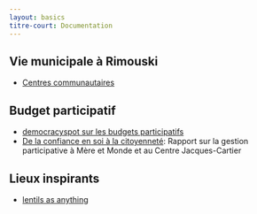 ```yaml
---
layout: basics
titre-court: Documentation
---
```


## Vie municipale à Rimouski

  - [Centres communautaires](https://www.ville.rimouski.qc.ca/fr/citoyens/nav/sports/equipements/centres.html?iddoc=140681&page=details.jsp)

## Budget participatif

  - [democracyspot sur les budgets participatifs](https://democracyspotdotnet.files.wordpress.com/2014/06/op25anos-en-20maio20141.pdf)
  - [De la confiance en soi à la citoyenneté](http://meresetmonde.qc.ca/publications/recherches-etudes/#de-la-confiance-en-soi-a-la-citoyennete): Rapport sur la gestion participative à Mère et Monde et au Centre Jacques-Cartier

## Lieux inspirants

- [lentils as anything](https://lentilasanything.com)
